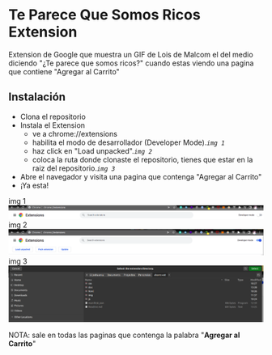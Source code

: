 # Te Parece Que Somos Ricos Extension

Extension de Google que muestra un GIF de Lois de Malcom el del medio diciendo "¿Te parece que somos ricos?" cuando estas viendo una pagina que contiene "Agregar al Carrito"

## Instalación
- Clona el repositorio
- Instala el Extension
    - ve a chrome://extensions 
    - habilita el modo de desarrollador (Developer Mode).*`img 1`*
    - haz click en "Load unpacked".*`img 2`*
    - coloca la ruta donde clonaste el repositorio, tienes que estar en la raiz del repositorio.*`img 3`*
- Abre el navegador y visita una pagina que contenga "Agregar al Carrito"
- ¡Ya esta!

img 1
![img 1](/doc/img1.png?raw=true "img 1")
img 2
![img 2](/doc/img2.png?raw=true "img 2")
img 3
![img 3](/doc/img3.png?raw=true "img 3")


NOTA: sale en todas las paginas que contenga la palabra "**Agregar al Carrito**"

